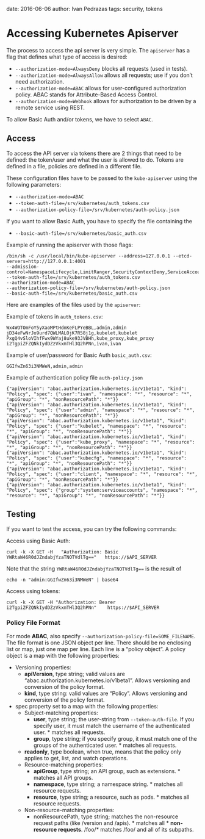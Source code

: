 date: 2016-06-06
author: Ivan Pedrazas
tags: security, tokens

Accessing Kubernetes Apiserver
==========================

The process to access the api server is very simple. The `apiserver` has a flag that defines what type of access is desired:

* `--authorization-mode=AlwaysDeny` blocks all requests (used in tests).
* `--authorization-mode=AlwaysAllow` allows all requests; use if you don’t need authorization.
* `--authorization-mode=ABAC` allows for user-configured authorization policy. ABAC stands for Attribute-Based Access Control.
* `--authorization-mode=Webhook` allows for authorization to be driven by a remote service using REST.

To allow Basic Auth and/or tokens, we have to select `ABAC`.


## Access

To access the API server via tokens there are 2 things that need to be defined: the token/user and what the user is allowed to do. Tokens are defined in a file, policies are defined in a different file.

These configuration files have to be passed to the `kube-apiserver` using the following parameters:

* `--authorization-mode=ABAC`
* `--token-auth-file=/srv/kubernetes/auth_tokens.csv`
* `--authorization-policy-file=/srv/kubernetes/auth-policy.json`

If you want to allow Basic Auth, you have to specify the file containing the

* `--basic-auth-file=/srv/kubernetes/basic_auth.csv`


Example of running the apiserver with those flags:

    /bin/sh -c /usr/local/bin/kube-apiserver --address=127.0.0.1 --etcd-servers=http://127.0.0.1:4001
    --admission-control=NamespaceLifecycle,LimitRanger,SecurityContextDeny,ServiceAccount,PersistentVolumeLabel,ResourceQuota
    --token-auth-file=/srv/kubernetes/auth_tokens.csv
    --authorization-mode=ABAC
    --authorization-policy-file=/srv/kubernetes/auth-policy.json
    --basic-auth-file=/srv/kubernetes/basic_auth.csv

Here are examples of the files used by the `apiserver`:

Example of tokens in `auth_tokens.csv`:

    Wx4WOTOmFoY5yXaoMPtHdnKeFLPYeBBL,admin,admin
    jD34eFwNrJo9urd7QWLMALOjK7R58j1g,kubelet,kubelet
    PxgQ4vSloVIhfFwx9WYaj8uke93JVBHh,kube_proxy,kube_proxy
    i2TgpiZFZQNkIydDZzVkxmTHl3Q2hPNn,ivan,ivan

Example of user/password for Basic Auth `basic_auth.csv`:

    GGIfwZn63i3NMWeN,admin,admin

Example of authentication policy file  `auth-policy.json`

    {"apiVersion": "abac.authorization.kubernetes.io/v1beta1", "kind": "Policy", "spec": {"user":"ivan", "namespace": "*", "resource": "*", "apiGroup": "*", "nonResourcePath": "*"}}
    {"apiVersion": "abac.authorization.kubernetes.io/v1beta1", "kind": "Policy", "spec": {"user":"admin", "namespace": "*", "resource": "*", "apiGroup": "*", "nonResourcePath": "*"}}
    {"apiVersion": "abac.authorization.kubernetes.io/v1beta1", "kind": "Policy", "spec": {"user":"kubelet", "namespace": "*", "resource": "*", "apiGroup": "*", "nonResourcePath": "*"}}
    {"apiVersion": "abac.authorization.kubernetes.io/v1beta1", "kind": "Policy", "spec": {"user":"kube_proxy", "namespace": "*", "resource": "*", "apiGroup": "*", "nonResourcePath": "*"}}
    {"apiVersion": "abac.authorization.kubernetes.io/v1beta1", "kind": "Policy", "spec": {"user":"kubecfg", "namespace": "*", "resource": "*", "apiGroup": "*", "nonResourcePath": "*"}}
    {"apiVersion": "abac.authorization.kubernetes.io/v1beta1", "kind": "Policy", "spec": {"user":"client", "namespace": "*", "resource": "*", "apiGroup": "*", "nonResourcePath": "*"}}
    {"apiVersion": "abac.authorization.kubernetes.io/v1beta1", "kind": "Policy", "spec": {"group":"system:serviceaccounts", "namespace": "*", "resource": "*", "apiGroup": "*", "nonResourcePath": "*"}}


## Testing

If you want to test the access, you can try the following commands:

Access using Basic Auth:

    curl -k -X GET -H   "Authorization: Basic YWRtaW46R0dJZndabjYzaTNOTVdlTg=="   https://$API_SERVER

Note that the string `YWRtaW46R0dJZndabjYzaTNOTVdlTg==` is the result of

    echo -n "admin:GGIfwZn63i3NMWeN" | base64

Access using tokens:

    curl -k -X GET -H "Authorization: Bearer i2TgpiZFZQNkIydDZzVkxmTHl3Q2hPNn"    https://$API_SERVER


### Policy File Format

For mode  __ABAC__, also specify `--authorization-policy-file=SOME_FILENAME`.
The file format is one JSON object per line. There should be no enclosing list or map, just one map per line.
Each line is a “policy object”. A policy object is a map with the following properties:

* Versioning properties:
    * __apiVersion__, type string; valid values are “abac.authorization.kubernetes.io/v1beta1”. Allows versioning and conversion of the policy format.
    * __kind__, type string: valid values are “Policy”. Allows versioning and conversion of the policy format.
* spec property set to a map with the following properties:
    * Subject-matching properties:
        * __user__, type string; the user-string from `--token-auth-file`. If you specify user, it must match the username of the authenticated user. * matches all requests.
        * __group__, type string; if you specify group, it must match one of the groups of the authenticated user. * matches all requests.
    * __readonly__, type boolean, when true, means that the policy only applies to get, list, and watch operations.
    * Resource-matching properties:
        * __apiGroup__, type string; an API group, such as extensions. * matches all API groups.
        * __namespace__, type string; a namespace string. * matches all resource requests.
        * __resource__, type string; a resource, such as pods. * matches all resource requests.
    * Non-resource-matching properties:
        * nonResourcePath, type string; matches the non-resource request paths (like /version and /apis). * matches all                * __non-resource requests__. /foo/* matches /foo/ and all of its subpaths.

